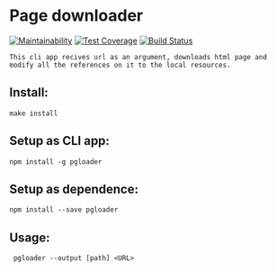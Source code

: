  # Page downloader
[![Maintainability](https://api.codeclimate.com/v1/badges/fb98b6493c2108621067/maintainability)](https://codeclimate.com/github/VladVes/project-lvl3-s130/maintainability)
[![Test Coverage](https://api.codeclimate.com/v1/badges/fb98b6493c2108621067/test_coverage)](https://codeclimate.com/github/VladVes/project-lvl3-s130/test_coverage)
[![Build Status](https://www.travis-ci.org/VladVes/project-lvl3-s130.svg?branch=master)](https://www.travis-ci.org/VladVes/project-lvl3-s130)

```
This cli app recives url as an argument, downloads html page and
modify all the references on it to the local resources.
```

## Install:
```
make install
```
## Setup as CLI app:
```
npm install -g pgloader
```
## Setup as dependence:
```
npm install --save pgloader
```

## Usage:
```
 pgloader --output [path] <URL>
```
